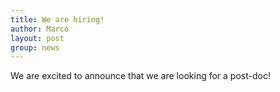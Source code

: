 ```yaml
---
title: We are hiring!
author: Marco
layout: post
group: news
---
```

We are excited to announce that we are looking for a post-doc!